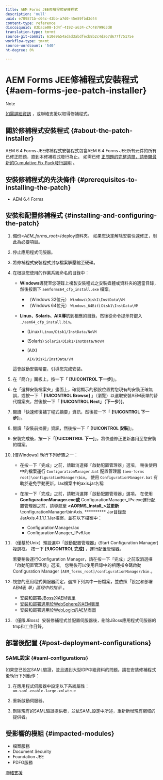 ```yaml
---
title: AEM Forms JEE修補程式安裝程式
description: 'null'
uuid: e709871b-c04c-43bb-a7d0-45e89fbd3d44
content-type: reference
discoiquuid: 83bace08-1d4f-4192-a634-c7c4879963d8
translation-type: tm+mt
source-git-commit: 610e9a54adad3abdfecb8b2c4da67d677f75175e
workflow-type: tm+mt
source-wordcount: '540'
ht-degree: 0%

---
```



# AEM Forms JEE修補程式安裝程式 {#aem-forms-jee-patch-installer}

>[!NOTE]
>
>[如需詳細資訊](https://www.adobe.com/account/sign-in.supportportal.html) ，或聯絡支援以取得修補程式。

## 關於修補程式安裝程式 {#about-the-patch-installer}

AEM 6.4 Forms JEE修補程式安裝程式包含AEM 6.4 Forms JEE所有元件的所有已修正問題，直到本修補程式發行為止。 如需已修 [正問題的完整清單，請參閱最新的Cumulative Fix Pack發行說明](cfp-release-notes.md) 。

## 安裝修補程式的先決條件 {#prerequisites-to-installing-the-patch}

* AEM 6.4 Forms

## 安裝和配置修補程式 {#installing-and-configuring-the-patch}

1. 備份&lt;*AEM_forms_root*>/deploy資料夾。 如果您決定解除安裝快速修正，則此為必要項目。
1. 停止應用程式伺服器。
1. 將修補程式安裝程式封存檔案解壓縮至硬碟。
1. 在根據您使用的作業系統命名的目錄中：

   * **Windows**&#x200B;導覽至您硬碟上複製安裝程式之安裝媒體或資料夾的適當目錄，然後按兩下 
`aemforms64_cfp_install.exe` 檔案。

      * （Windows 32位元） `Windows\Disk1\InstData\VM`
      * （Windows 64位元） `Windows_64Bit`\ `Disk1\InstData\VM`
   * **Linux、Solaris、AIX導**&#x200B;航到相應的目錄，然後從命令提示符鍵入 
`./aem64_cfp_install.bin`。

      * (Linux) `Linux/Disk1/InstData/NoVM`
      * (Solaris) `Solaris/Disk1/InstData/NoVM`
      * (AIX)

         ```
         AIX/Disk1/InstData/VM
         ```
   這會啟動安裝精靈，引導您完成安裝。

1. 在「簡介」面板上，按一下「 **[!UICONTROL 下一步]**」。
1. 在「選擇安裝檔案夾」畫面上，確認顯示的預設位置對您現有的安裝正確無誤，或按一下「 **[!UICONTROL Browse]** 」（瀏覽）以選取安裝AEM表單的替代檔案夾，然後按一下「 **[!UICONTROL Next」（下一步）]**。

1. 閱讀「快速修復補丁程式摘要」資訊，然後按一下「 **[!UICONTROL 下一步]**」。
1. 閱讀「安裝前摘要」資訊，然後按一下「 **[!UICONTROL 安裝]**」。
1. 安裝完成後，按一下「**[!UICONTROL 下一]**」，將快速修正更新套用至您安裝的檔案。
1. [僅Windows] 執行下列步驟之一：

   * 在按一下「完成」之前，請取消選擇「啟動配置管理器」選項。 稍後使用中的檔案運行 `ConfigurationManager.bat` 配置管理器 `[aem-forms root]\configurationManager\bin`。 使用 `ConfigurationManager.bat` 有助於避免手動更新。lax檔案中的axis.jar名稱
   * 在按一下「完成」之前，請取消選擇「啟動配置管理器」選項。 在使用 **ConfigurationManager.exe或** ConfigurationManager_IPv.exe運行配置管理器之前，請導航至 **&lt;AORMS_Install_>並更新**\configurationManager\binAxis. ********** Jar目錄至JarAxis.4.1.1.1.1Jar檔案，並在以下檔案中：

      * ConfigurationManager.lax
      * ConfigurationManager_IPv6.lax

1. （僅基於Unix）預設選中「啟動配置管理器」(Start Configuration Manager)複選框。 按一下 **[!UICONTROL 完成]** ，運行配置管理器。

   若要稍後運行Configuration Manager，請在按一下「完成」之前取消選擇「啟動配置管理器」選項。 您稍後可以使用目錄中的相應指令碼啟動Configuration Manager `[AEM_forms_root]/configurationManager/bin` 。

1. 視您的應用程式伺服器而定，選擇下列其中一份檔案，並依照「設定和部署AEM表 *單」區段中的指示* 。

   * [安裝和部署JBoss的AEM表單](http://www.adobe.com/go/learn_aemforms_installJBoss_64)
   * [安裝和部署適用於WebSphere的AEM表單](http://www.adobe.com/go/learn_aemforms_installWebSphere_64)
   * [安裝和部署適用於WebLogic的AEM表單](http://www.adobe.com/go/learn_aemforms_installWebLogic_64)

1. （僅限JBoss）安裝修補程式並配置伺服器後，刪除JBoss應用程式伺服器的tmp和工作目錄。

## 部署後配置 {#post-deployment-configurations}

### SAML設定 {#saml-configurations}

如果您已設定SAML驗證，並且遇到大型IDP中繼資料的問題，請在安裝修補程式後執行下列動作：

1. 在應用程式伺服器中設定以下系統屬性：\
   `um.saml.enable.large.xml=true`

1. 重新啟動伺服器。
1. 刪除現有的SAML驗證提供者，並依SAML設定中所述，重新新增現有網域的提供者。

## 受影響的模組 {#impacted-modules}

* 檔案服務
* Document Security
* Foundation JEE
* PDFG服務

[聯絡支援](https://www.adobe.com/account/sign-in.supportportal.html)
